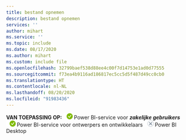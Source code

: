 ```yaml
---
title: bestand opnemen
description: bestand opnemen
services: ''
author: mihart
ms.service: ''
ms.topic: include
ms.date: 08/17/2020
ms.author: mihart
ms.custom: include file
ms.openlocfilehash: 32799baef538d88ee4c00f7d14753e1ad0d77555
ms.sourcegitcommit: f73ea4b9116ad186817ec5cc5d5f487d49cc0cb0
ms.translationtype: HT
ms.contentlocale: nl-NL
ms.lasthandoff: 08/20/2020
ms.locfileid: "91983436"
---
```

<Token>**VAN TOEPASSING OP:** ![ja](media/yes.png)Power BI-service voor ***zakelijke gebruikers*** ![ja](media/yes.png)Power BI-service voor ontwerpers en ontwikkelaars ![nee](media/no.png)Power BI Desktop </Token>